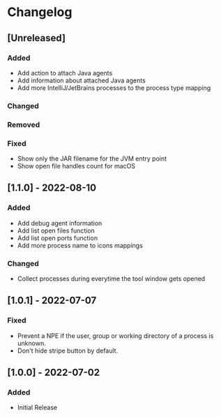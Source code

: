 # Changelog

## [Unreleased]
### Added
- Add action to attach Java agents
- Add information about attached Java agents
- Add more IntelliJ/JetBrains processes to the process type mapping

### Changed

### Removed

### Fixed
- Show only the JAR filename for the JVM entry point
- Show open file handles count for macOS

## [1.1.0] - 2022-08-10
### Added
- Add debug agent information
- Add list open files function
- Add list open ports function
- Add more process name to icons mappings

### Changed
- Collect processes during everytime the tool window gets opened

## [1.0.1] - 2022-07-07
### Fixed
- Prevent a NPE if the user, group or working directory of a process is unknown.
- Don't hide stripe button by default.

## [1.0.0] - 2022-07-02
### Added
- Initial Release